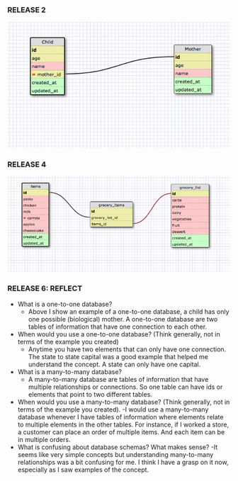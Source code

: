### RELEASE 2
![Alt text](one_to_one.png?raw=true "One_to_One_wireframe")
### RELEASE 4
![Alt text](many_to_many.png?raw=true "many_to_many_wireframe")
### RELEASE 6: REFLECT
- What is a one-to-one database?
	- Above I show an example of a one-to-one database, a child has only one possible (biological) mother. A one-to-one database are two tables of information that have one connection to each other.
- When would you use a one-to-one database? (Think generally, not in terms of the example you created)
	- Anytime you have two elements that can only have one connection. The state to state capital was a good example that helped me understand the concept. A state can only have one capital.
- What is a many-to-many database?
	- A many-to-many database are tables of information that have multiple relationships or connections. So one table can have ids or elements that point to two different tables.
- When would you use a many-to-many database? (Think generally, not in terms of the example you created).
	-I would use a many-to-many database whenever I have tables of information where elements relate to multiple elements in the other tables. For instance, if I worked a store, a customer can place an order of multiple items. And each item can be in multiple orders. 
- What is confusing about database schemas? What makes sense?
	-It seems like very simple concepts but understanding many-to-many relationships was a bit confusing for me. I think I have a grasp on it now, especially as I saw examples of the concept. 